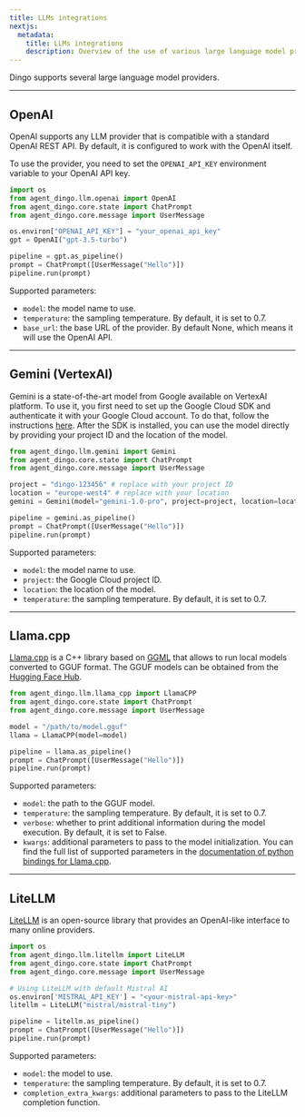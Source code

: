 ```yaml
---
title: LLMs integrations
nextjs:
  metadata:
    title: LLMs integrations
    description: Overview of the use of various large language model providers.
---
```


Dingo supports several large language model providers.

---
## OpenAI

OpenAI supports any LLM provider that is compatible with a standard OpenAI REST API. By default, it is configured to work with the OpenAI itself.

To use the provider, you need to set the `OPENAI_API_KEY` environment variable to your OpenAI API key.

```python
import os
from agent_dingo.llm.openai import OpenAI
from agent_dingo.core.state import ChatPrompt
from agent_dingo.core.message import UserMessage

os.environ["OPENAI_API_KEY"] = "your_openai_api_key"
gpt = OpenAI("gpt-3.5-turbo")

pipeline = gpt.as_pipeline()
prompt = ChatPrompt([UserMessage("Hello")])
pipeline.run(prompt)
```

Supported parameters:

- `model`: the model name to use.
- `temperature`: the sampling temperature. By default, it is set to 0.7.
- `base_url`: the base URL of the provider. By default None, which means it will use the OpenAI API.

---

## Gemini (VertexAI)

Gemini is a state-of-the-art model from Google available on VertexAI platform. To use it, you first need to set up the Google Cloud SDK and authenticate it with your Google Cloud account. To do that, follow the instructions [here](https://cloud.google.com/sdk/docs/install). After the SDK is installed, you can use the model directly by providing your project ID and the location of the model.

```python
from agent_dingo.llm.gemini import Gemini
from agent_dingo.core.state import ChatPrompt
from agent_dingo.core.message import UserMessage

project = "dingo-123456" # replace with your project ID
location = "europe-west4" # replace with your location
gemini = Gemini(model="gemini-1.0-pro", project=project, location=location)

pipeline = gemini.as_pipeline()
prompt = ChatPrompt([UserMessage("Hello")])
pipeline.run(prompt)
```

Supported parameters:

- `model`: the model name to use.
- `project`: the Google Cloud project ID.
- `location`: the location of the model.
- `temperature`: the sampling temperature. By default, it is set to 0.7.

---

## Llama.cpp

[Llama.cpp](https://github.com/ggerganov/llama.cpp) is a C++ library based on [GGML](https://ggml.ai/) that allows to run local models converted to GGUF format. The GGUF models can be obtained from the [Hugging Face Hub](https://huggingface.co/models?sort=trending&search=GGUF).

```python
from agent_dingo.llm.llama_cpp import LlamaCPP
from agent_dingo.core.state import ChatPrompt
from agent_dingo.core.message import UserMessage

model = "/path/to/model.gguf"
llama = LlamaCPP(model=model)

pipeline = llama.as_pipeline()
prompt = ChatPrompt([UserMessage("Hello")])
pipeline.run(prompt)
```

Supported parameters:

- `model`: the path to the GGUF model.
- `temperature`: the sampling temperature. By default, it is set to 0.7.
- `verbose`: whether to print additional information during the model execution. By default, it is set to False.
- `kwargs`: additional parameters to pass to the model initialization. You can find the full list of supported parameters in the [documentation of python bindings for Llama.cpp](https://llama-cpp-python.readthedocs.io/en/latest/api-reference/#high-level-api).

---

## LiteLLM

[LiteLLM](https://github.com/BerriAI/litellm) is an open-source library that provides an OpenAI-like interface to many online providers.

```python
import os
from agent_dingo.llm.litellm import LiteLLM
from agent_dingo.core.state import ChatPrompt
from agent_dingo.core.message import UserMessage

# Using LiteLLM with default Mistral AI
os.environ['MISTRAL_API_KEY'] = "<your-mistral-api-key>"
litellm = LiteLLM("mistral/mistral-tiny")

pipeline = litellm.as_pipeline()
prompt = ChatPrompt([UserMessage("Hello")])
pipeline.run(prompt)
```

Supported parameters:

- `model`: the model to use.
- `temperature`: the sampling temperature. By default, it is set to 0.7.
- `completion_extra_kwargs`: additional parameters to pass to the LiteLLM completion function.
